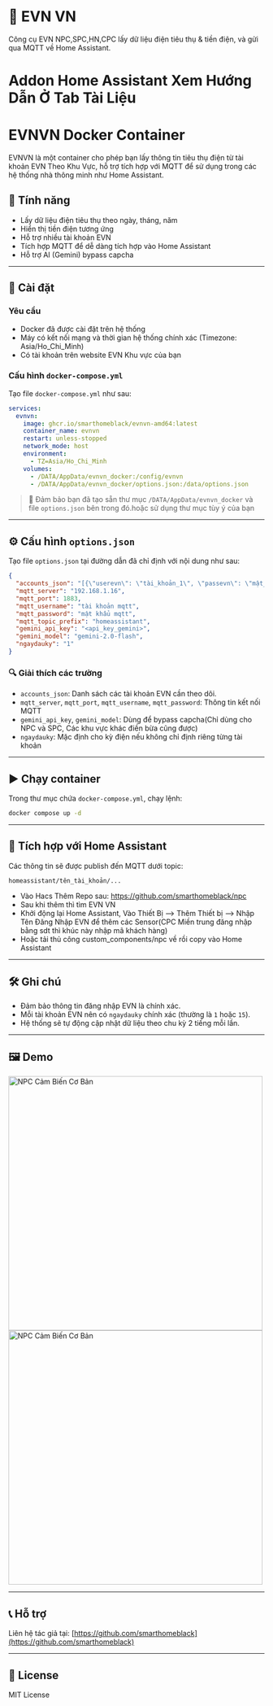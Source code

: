 # 🔌 EVN VN

Công cụ EVN NPC,SPC,HN,CPC lấy dữ liệu điện tiêu thụ & tiền điện, và gửi qua MQTT về Home Assistant.

# Addon Home Assistant Xem Hướng Dẫn Ở Tab Tài Liệu

# EVNVN Docker Container

EVNVN là một container cho phép bạn lấy thông tin tiêu thụ điện từ tài khoản EVN Theo Khu Vực, hỗ trợ tích hợp với MQTT để sử dụng trong các hệ thống nhà thông minh như Home Assistant.

## 🧰 Tính năng

- Lấy dữ liệu điện tiêu thụ theo ngày, tháng, năm
- Hiển thị tiền điện tương ứng
- Hỗ trợ nhiều tài khoản EVN
- Tích hợp MQTT để dễ dàng tích hợp vào Home Assistant
- Hỗ trợ AI (Gemini) bypass capcha

---

## 🚀 Cài đặt

### Yêu cầu

- Docker đã được cài đặt trên hệ thống
- Máy có kết nối mạng và thời gian hệ thống chính xác (Timezone: Asia/Ho_Chi_Minh)
- Có tài khoản trên website EVN Khu vực của bạn

### Cấu hình `docker-compose.yml`

Tạo file `docker-compose.yml` như sau:

```yaml
services:
  evnvn:
    image: ghcr.io/smarthomeblack/evnvn-amd64:latest
    container_name: evnvn
    restart: unless-stopped
    network_mode: host
    environment:
      - TZ=Asia/Ho_Chi_Minh
    volumes:
      - /DATA/AppData/evnvn_docker:/config/evnvn
      - /DATA/AppData/evnvn_docker/options.json:/data/options.json
```

> 📁 Đảm bảo bạn đã tạo sẵn thư mục `/DATA/AppData/evnvn_docker` và file `options.json` bên trong đó.hoặc sử dụng thư mục tùy ý của bạn

---

## ⚙️ Cấu hình `options.json`

Tạo file `options.json` tại đường dẫn đã chỉ định với nội dung như sau:

```json
{
  "accounts_json": "[{\"userevn\": \"tài_khoản_1\", \"passevn\": \"mật_khẩu_1\", \"ngaydauky\": \"1\"}, {\"userevn\": \"tài_khoản_2\", \"passevn\": \"mật_khẩu_2\", \"ngaydauky\": \"15\"}]",
  "mqtt_server": "192.168.1.16",
  "mqtt_port": 1883,
  "mqtt_username": "tài khoản mqtt",
  "mqtt_password": "mật khẩu mqtt",
  "mqtt_topic_prefix": "homeassistant",
  "gemini_api_key": "<api_key_gemini>",
  "gemini_model": "gemini-2.0-flash",
  "ngaydauky": "1"
}
```

### 🔍 Giải thích các trường

- `accounts_json`: Danh sách các tài khoản EVN cần theo dõi.
- `mqtt_server`, `mqtt_port`, `mqtt_username`, `mqtt_password`: Thông tin kết nối MQTT
- `gemini_api_key`, `gemini_model`: Dùng để bypass capcha(Chỉ dùng cho NPC và SPC, Các khu vực khác điền bừa cũng được)
- `ngaydauky`: Mặc định cho kỳ điện nếu không chỉ định riêng từng tài khoản

---

## ▶️ Chạy container

Trong thư mục chứa `docker-compose.yml`, chạy lệnh:

```bash
docker compose up -d
```

---

## 📡 Tích hợp với Home Assistant

Các thông tin sẽ được publish đến MQTT dưới topic:  
```
homeassistant/tên_tài_khoản/...
```

- Vào Hacs Thêm Repo sau: https://github.com/smarthomeblack/npc
- Sau khi thêm thì tìm EVN VN
- Khởi động lại Home Assistant, Vào Thiết Bị --> Thêm Thiết bị --> Nhập Tên Đăng Nhập EVN để thêm các Sensor(CPC Miền trung đăng nhập bằng sdt thì khúc này nhập mã khách hàng)
- Hoặc tải thủ công custom_components/npc về rồi copy vào Home Assistant
---

## 🛠️ Ghi chú

- Đảm bảo thông tin đăng nhập EVN là chính xác.
- Mỗi tài khoản EVN nên có `ngaydauky` chính xác (thường là `1` hoặc `15`).
- Hệ thống sẽ tự động cập nhật dữ liệu theo chu kỳ 2 tiếng mỗi lần.

---

## 🖼️ Demo

<img title="NPC Cảm Biến Cơ Bản" src="https://raw.githubusercontent.com/smarthomeblack/hass-addon/refs/heads/main/evnvn/evn1.png" width="500px"></img>
<img title="NPC Cảm Biến Cơ Bản" src="https://raw.githubusercontent.com/smarthomeblack/hass-addon/refs/heads/main/evnvn/evn2.png" width="500px"></img>

---

## 📞 Hỗ trợ

Liên hệ tác giả tại: [https://github.com/smarthomeblack](https://github.com/smarthomeblack)

---

## 🧾 License

MIT License

